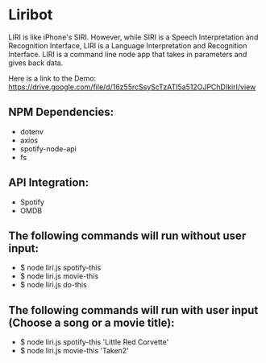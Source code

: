 # Liribot

LIRI is like iPhone's SIRI. However, while SIRI is a Speech Interpretation and Recognition Interface, LIRI is a Language Interpretation and Recognition Interface. LIRI is a command line node app that takes in parameters and gives back data.

Here is a link to the Demo:  https://drive.google.com/file/d/16z55rcSsyScTzATI5a512OJPChDIkirI/view

## NPM Dependencies:
* dotenv
* axios
* spotify-node-api
* fs

## API Integration:
* Spotify
* OMDB

## The following commands will run without user input:
* $ node liri.js spotify-this
* $ node liri.js movie-this
* $ node liri.js do-this

## The following commands will run with user input (Choose a song or a movie title):
* $ node liri.js spotify-this 'Little Red Corvette'
* $ node liri.js movie-this 'Taken2'
